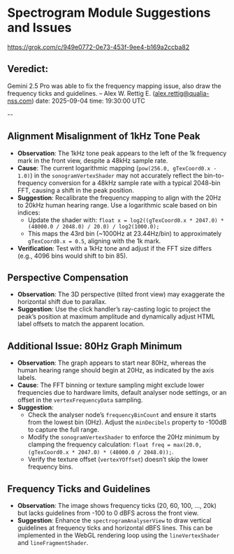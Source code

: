 # Spectrogram Module Suggestions and Issues
https://grok.com/c/949e0772-0e73-453f-9ee4-b169a2ccba82

## Veredict:
Gemini 2.5 Pro was able to fix the frequency mapping issue, also draw the frequency ticks and guidelines. – Alex W. Rettig E. (alex.rettig@qualia-nss.com) date: 2025-09-04 time: 19:30:00 UTC

--

## Alignment Misalignment of 1kHz Tone Peak
- **Observation**: The 1kHz tone peak appears to the left of the 1k frequency mark in the front view, despite a 48kHz sample rate.
- **Cause**: The current logarithmic mapping (`pow(256.0, gTexCoord0.x - 1.0)`) in the `sonogramVertexShader` may not accurately reflect the bin-to-frequency conversion for a 48kHz sample rate with a typical 2048-bin FFT, causing a shift in the peak position.
- **Suggestion**: Recalibrate the frequency mapping to align with the 20Hz to 20kHz human hearing range. Use a logarithmic scale based on bin indices:
  - Update the shader with: `float x = log2((gTexCoord0.x * 2047.0) * (48000.0 / 2048.0) / 20.0) / log2(1000.0);`
  - This maps the 43rd bin (~1000Hz at 23.44Hz/bin) to approximately `gTexCoord0.x = 0.5`, aligning with the 1k mark.
- **Verification**: Test with a 1kHz tone and adjust if the FFT size differs (e.g., 4096 bins would shift to bin 85).

## Perspective Compensation
- **Observation**: The 3D perspective (tilted front view) may exaggerate the horizontal shift due to parallax.
- **Suggestion**: Use the click handler’s ray-casting logic to project the peak’s position at maximum amplitude and dynamically adjust HTML label offsets to match the apparent location.

## Additional Issue: 80Hz Graph Minimum
- **Observation**: The graph appears to start near 80Hz, whereas the human hearing range should begin at 20Hz, as indicated by the axis labels.
- **Cause**: The FFT binning or texture sampling might exclude lower frequencies due to hardware limits, default analyser node settings, or an offset in the `vertexFrequencyData` sampling.
- **Suggestion**: 
  - Check the analyser node’s `frequencyBinCount` and ensure it starts from the lowest bin (0Hz). Adjust the `minDecibels` property to -100dB to capture the full range.
  - Modify the `sonogramVertexShader` to enforce the 20Hz minimum by clamping the frequency calculation: `float freq = max(20.0, (gTexCoord0.x * 2047.0) * (48000.0 / 2048.0));`.
  - Verify the texture offset (`vertexYOffset`) doesn’t skip the lower frequency bins.

## Frequency Ticks and Guidelines
- **Observation**: The image shows frequency ticks (20, 60, 100, ..., 20k) but lacks guidelines from -100 to 0 dBFS across the front view.
- **Suggestion**: Enhance the `spectrogramAnalyserView` to draw vertical guidelines at frequency ticks and horizontal dBFS lines. This can be implemented in the WebGL rendering loop using the `lineVertexShader` and `lineFragmentShader`.